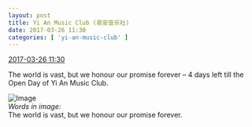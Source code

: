 ```yaml
---
layout: post
title: Yi An Music Club (易安音乐社)
date: 2017-03-26 11:30
categories: [ 'yi-an-music-club' ]
---
```


<div class="weibo-info">
  <a href="http://weibo.com/6094546964/EByBw64sI">2017-03-26 11:30</a>
</div>

The world is vast, but we honour our promise forever – 4 days left till the Open Day of Yi An Music Club.

<!-- more -->

![Image](http://wx1.sinaimg.cn/mw690/006Es64Agy1fdy6vph8fjj30u01hc1kx.jpg)  
*Words in image:*  
The world is vast, but we honour our promise forever.
